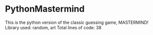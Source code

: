 # PythonMastermind
This is the python version of the classic guessing game, MASTERMIND!
Library used: random, art
Total lines of code: 38
